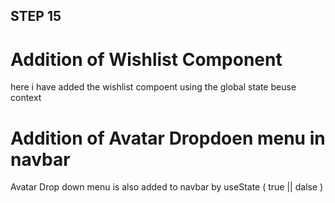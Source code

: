 ## STEP 15 

# Addition of  Wishlist Component  

here i have  added the wishlist  compoent  using  the  global  state beuse context  

# Addition of  Avatar  Dropdoen  menu in navbar 
Avatar Drop  down  menu  is  also  added  to navbar by  useState ( true  || dalse )  

